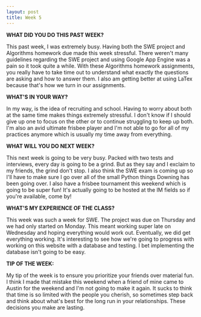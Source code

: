 ```yaml
---
layout: post
title: Week 5
---
```


**WHAT DID YOU DO THIS PAST WEEK?**

This past week, I was extremely busy. Having both the SWE project and Algorithms homework due made this week stressful. There weren't many guidelines regarding the SWE project and using Google App Engine was a pain so it took quite a while. With these Algorithms homework assignments, you really have to take time out to understand what exactly the questions are asking and how to answer them. I also am getting better at using LaTex because that's how we turn in our assignments.

**WHAT'S IN YOUR WAY?**

In my way, is the idea of recruiting and school. Having to worry about both at the same time makes things extremely stressful. I don't know if I should give up one to focus on the other or to continue struggling to keep up both. I'm also an avid ultimate frisbee player and I'm not able to go for all of my practices anymore which is usually my time away from everything.

**WHAT WILL YOU DO NEXT WEEK?**

This next week is going to be very busy. Packed with two tests and interviews, every day is going to be a grind. But as they say and I exclaim to my friends, the grind don't stop. I also think the SWE exam is coming up so I'll have to make sure I go over all of the small Python things Downing has been going over. I also have a frisbee tournament this weekend which is going to be super fun! It's actually going to be hosted at the IM fields so if you're available, come by!

**WHAT'S MY EXPERIENCE OF THE CLASS?**

This week was such a week for SWE. The project was due on Thursday and we had only started on Monday. This meant working super late on Wednesday and hoping everything would work out. Eventually, we did get everything working. It's interesting to see how we're going to progress with working on this website with a database and testing. I bet implementing the database isn't going to be easy.

**TIP OF THE WEEK:**

My tip of the week is to ensure you prioritize your friends over material fun. I think I made that mistake this weekend when a friend of mine came to Austin for the weekend and I'm not going to make it again. It sucks to think that time is so limited with the people you cherish, so sometimes step back and think about what's best for the long run in your relationships. These decisions you make are lasting.
